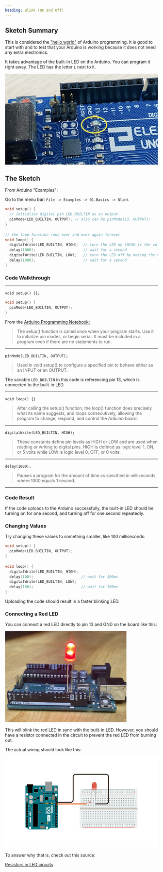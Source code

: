 ```yaml
---
heading: Blink (On and Off)
---
```


## Sketch Summary

This is considered the <a href="https://en.wikipedia.org/wiki/%22Hello,_World!%22_program">"hello world"</a> of Arduino programming. It is good to start with and to test that your Arduino is working because it does not need any extra electronics.

It takes advantage of the built-in LED on the Arduino. You can program it right away. The LED has the letter `L` next to it.

<img style="height:300px" src="./images/built_in_LED.jpg"></img>

## The Sketch
From Arduino "Examples":

Go to the menu bar: `File -> Examples -> 01.Basics -> Blink`


```c
void setup() {
  // initialize digital pin LED_BUILTIN as an output.
  pinMode(LED_BUILTIN, OUTPUT); // also can be pinMode(13, OUTPUT);
}

// the loop function runs over and over again forever
void loop() {
  digitalWrite(LED_BUILTIN, HIGH);  // turn the LED on (HIGH is the voltage level)
  delay(1000);                      // wait for a second
  digitalWrite(LED_BUILTIN, LOW);   // turn the LED off by making the voltage LOW
  delay(1000);                      // wait for a second
}
```

### Code Walkthrough

---

`void setup() {};`

```c
void setup() {
  pinMode(LED_BUILTIN, OUTPUT);
}
```

From the <a href="http://engineering.nyu.edu/gk12/amps-cbri/pdf/ArduinoBooks/Arduino%20Programming%20Notebook.pdf">Arduino Programming Notebook:</a>

> The setup() function is called once when your program starts. Use it to initialize pin modes, or begin serial. It must be included in a program even if there are no statements to run.

--- 

`pinMode(LED_BUILTIN, OUTPUT);`

> Used in void setup() to configure a specified pin to behave either as an INPUT or an OUTPUT.

The variable `LED_BUILTIN` in this code is referencing pin 13, which is connected to the built-in LED.

---

`void loop() {}`

> After calling the setup() function, the loop() function does precisely what its name suggests, and loops consecutively, allowing the program to change, respond, and control the Arduino board.

---

`digitalWrite(LED_BUILTIN, HIGH);`

> These constants define pin levels as HIGH or LOW and are used when reading or writing to digital pins. HIGH is defined as logic level 1, ON, or 5 volts while LOW is logic level 0, OFF, or 0 volts.

---

`delay(1000);`

> Pauses a program for the amount of time as specified in milliseconds, where 1000
equals 1 second.

---

### Code Result

If the code uploads to the Arduino successfully, the built-in LED should be turning on for one second, and turning off for one second repeatedly.

### Changing Values

Try changing these values to something smaller, like 100 milliseconds:

```c
void setup() {
  pinMode(LED_BUILTIN, OUTPUT);
}

void loop() {
  digitalWrite(LED_BUILTIN, HIGH);
  delay(100);                      // wait for 100ms
  digitalWrite(LED_BUILTIN, LOW);
  delay(100);                      // wait for 100ms
}
```

Uploading the code should result in a faster blinking LED.

### Connecting a Red LED

You can connect a red LED directly to pin 13 and GND on the board like this:

<img style="height:300px" src="./images/LED.jpg"></img>

This will blink the red LED in sync with the built-in LED. However, you should have a resistor connected in the circuit to prevent the red LED from burning out.

The actual wiring should look like this:

<img style="height:300px" src="./images/led_circuit.png"></img>

To answer why that is, check out this source:

<a href="https://eepower.com/resistor-guide/resistor-applications/resistor-for-led/#">Resistors in LED circuits</a>

